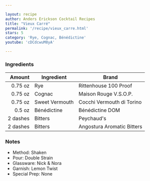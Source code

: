 ```yaml
---

layout: recipe
author: Anders Erickson Cocktail Recipes
title: "Vieux Carré"
permalink: '/recipe/vieux_carre.html'
stars: 5
category: 'Rye, Cognac, Bénédictine'
youtube: 'cDCdcwuM8yA'

---
```


### Ingredients

| Amount  | Ingredient               | Brand            |
| -------: | -------------- | -------------------------- |
|  0.75 oz | Rye            | Rittenhouse 100 Proof      |
|  0.75 oz | Cognac         | Maison Rouge V.S.O.P.      |
|  0.75 oz | Sweet Vermouth | Cocchi Vermouth di Torino  |
|   0.5 oz | Bénédictine    | Bénédictine DOM            |
| 2 dashes | Bitters        | Peychaud's                 |
| 2 dashes | Bitters        | Angostura Aromatic Bitters |

### Notes

- Method: Shaken
- Pour: Double Strain
- Glassware: Nick & Nora
- Garnish: Lemon Twist
- Special Prep: None

